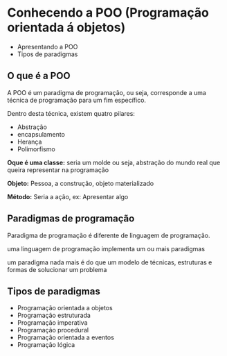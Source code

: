# Conhecendo a POO (Programação orientada á objetos)



- Apresentando a POO
- Tipos de paradigmas

## O que é a POO

A POO é um paradigma de programação, ou seja, corresponde a uma técnica de programação para um fim específico.



Dentro desta técnica, existem quatro pilares:

- Abstração
- encapsulamento
- Herança 
- Polimorfismo 



**Oque é uma classe:** seria um molde ou seja, abstração do mundo real que queira representar na programação

**Objeto:** Pessoa, a construção, objeto materializado

**Método:** Seria a ação, ex: Apresentar algo



## Paradigmas de programação

Paradigma de programação é diferente de linguagem de programação.



uma linguagem de programação implementa um ou mais paradigmas



um paradigma nada mais é do que um modelo de técnicas, estruturas e formas de solucionar um problema



## Tipos de paradigmas

- Programação orientada a objetos 
- Programação estruturada
- Programação imperativa
- Programação procedural
- Programação orientada a eventos
- Programação lógica

